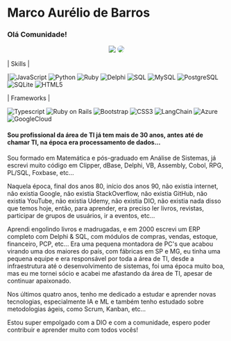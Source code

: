 # Marco Aurélio de Barros

###     Olá Comunidade! 
<div align="center"> 
<a href = "mailto:mau_barros@hotmail.com"> <img src="https://img.shields.io/badge/-Email-%23333?style=for-the-badge&logo=gmail&logoColor=A3A214" target="_blank"></a>
<a href="https://www.linkedin.com/in/marcobarros0057/" target="_blank"><img src="https://img.shields.io/badge/-LinkedIn-%230077B5?style=for-the-badge&logo=linkedin&logoColor=white" style="border-radius: 30px" target="_blank"></a> 
 </div>

| Skills |

|![JavaScript](https://img.shields.io/badge/JavaScript-F7DF1E?style=for-the-badge&logo=javascript&logoColor=black)
![Python](https://img.shields.io/badge/Python-14354C?style=for-the-badge&logo=python&logoColor=white)
![Ruby](https://img.shields.io/badge/ruby-%23CC342D.svg?style=for-the-badge&logo=ruby&logoColor=white)
![Delphi](https://img.shields.io/badge/Delphi-000?style=for-the-badge&logo=delphi)
![SQL](https://img.shields.io/badge/SQL-lightyellow?style=for-the-badge&logo=postgresql)
![MySQL](https://img.shields.io/badge/MySQL-white?style=for-the-badge&logo=mysql)
![PostgreSQL](https://img.shields.io/badge/PostgreSQL-000?style=for-the-badge&logo=postgresql)
![SQLite](https://img.shields.io/badge/SQLite-grey?style=for-the-badge&logo=sqlite)
![HTML5](https://img.shields.io/badge/HTML5-000?style=for-the-badge&logo=html5)

| Frameworks |

![Typescript](https://img.shields.io/badge/Typescript-0301?style=for-the-badge&logo=Typescript)
![Ruby on Rails](https://img.shields.io/badge/Ruby_on_Rails-red?style=for-the-badge&logo=ruby-on-rails)
![Bootstrap](https://img.shields.io/badge/Bootstrap-000?style=for-the-badge&logo=bootstrap)
![CSS3](https://img.shields.io/badge/CSS3-000?style=for-the-badge&logo=css3&logoColor=264CE4) 
![LangChain](https://img.shields.io/badge/🦜🔗_LangChain-000?style=for-the-badge&logo=LangChain)
![Azure](https://img.shields.io/badge/Azure-blue?style=for-the-badge&logo=microsoft-azure)
![GoogleCloud](https://img.shields.io/badge/GoogleCloud-white?style=for-the-badge&logo=GoogleCloud)


#### Sou profissional da área de TI já tem mais de 30 anos, antes até de chamar TI, na época era processamento de dados... 
Sou formado em Matemática e pós-graduado em Análise de Sistemas, já escrevi muito código em Clipper, dBase, Delphi, VB, Assembly, Cobol, RPG, PL/SQL, Foxbase, etc...

Naquela época, final dos anos 80, início dos anos 90, não existia internet, não existia Google, não existia StackOverflow, não existia GitHub, não existia YouTube, não existia Udemy, não existia DIO, não existia nada disso que temos hoje, então, para aprender, era preciso ler livros, revistas, participar de grupos de usuários, ir a eventos, etc...

Aprendi engolindo livros e madrugadas, e em 2000 escrevi um ERP completo com Delphi & SQL, com módulos de compras, vendas, estoque, financeiro, PCP, etc... Era uma pequena montadora de PC's que acabou virando uma dos maiores do país, com fábricas em SP e MG, eu tinha uma pequena equipe e era responsável por toda a área de TI, desde a infraestrutura até o desenvolvimento de sistemas, foi uma época muito boa, mas eu me tornei sócio e acabei me afastando da área de TI, apesar de continuar apaixonado.

Nos últimos quatro anos, tenho me dedicado a estudar e aprender novas tecnologias, especialmente IA e ML e também
tenho estudado sobre metodologias ágeis, como Scrum, Kanban, etc...

Estou super empolgado com a DIO e com a comunidade, espero poder contribuir e aprender muito com todos vocês!
